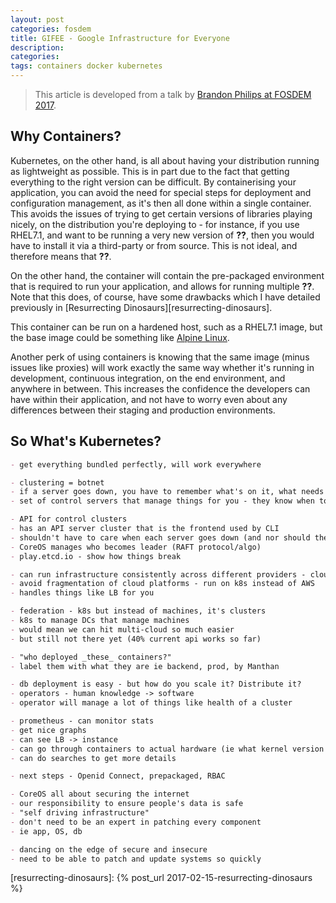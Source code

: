 ```yaml
---
layout: post
categories: fosdem
title: GIFEE - Google Infrastructure for Everyone
description:
categories:
tags: containers docker kubernetes
---
```

> This article is developed from a talk by [Brandon Philips at FOSDEM 2017][GIFEE-fosdem].




## Why Containers?

Kubernetes, on the other hand, is all about having your distribution running as lightweight as possible. This is in part due to the fact that getting everything to the right version can be difficult. By containerising your application, you can avoid the need for special steps for deployment and configuration management, as it's then all done within a single container. This avoids the issues of trying to get certain versions of libraries playing nicely, on the distribution you're deploying to - for instance, if you use RHEL7.1, and want to be running a very new version of __??__, then you would have to install it via a third-party or from source. This is not ideal, and therefore means that __??__.

On the other hand, the container will contain the pre-packaged environment that is required to run your application, and allows for running multiple __??__. Note that this does, of course, have some drawbacks which I have detailed previously in [Resurrecting Dinosaurs][resurrecting-dinosaurs].

This container can be run on a hardened host, such as a RHEL7.1 image, but the base image could be something like [Alpine Linux][alpine].



Another perk of using containers is knowing that the same image (minus issues like proxies) will work exactly the same way whether it's running in development, continuous integration, on the end environment, and anywhere in between. This increases the confidence the developers can have within their application, and not have to worry even about any differences between their staging and production environments.

## So What's Kubernetes?


```markdown
- get everything bundled perfectly, will work everywhere

- clustering = botnet
- if a server goes down, you have to remember what's on it, what needs to be on it, if you have or haven't copied latest stuff
- set of control servers that manage things for you - they know when to replicate ie if something dies

- API for control clusters
- has an API server cluster that is the frontend used by CLI
- shouldn't have to care when each server goes down (and nor should the users notice!)
- CoreOS manages who becomes leader (RAFT protocol/algo)
- play.etcd.io - show how things break

- can run infrastructure consistently across different providers - cloud or bare metal!
- avoid fragmentation of cloud platforms - run on k8s instead of AWS
- handles things like LB for you

- federation - k8s but instead of machines, it's clusters
- k8s to manage DCs that manage machines
- would mean we can hit multi-cloud so much easier
- but still not there yet (40% current api works so far)

- "who deployed _these_ containers?"
- label them with what they are ie backend, prod, by Manthan

- db deployment is easy - but how do you scale it? Distribute it?
- operators - human knowledge -> software
- operator will manage a lot of things like health of a cluster

- prometheus - can monitor stats
- get nice graphs
- can see LB -> instance
- can go through containers to actual hardware (ie what kernel version is c1ps' first cluster instance's host image running?)
- can do searches to get more details

- next steps - Openid Connect, prepackaged, RBAC

- CoreOS all about securing the internet
- our responsibility to ensure people's data is safe
- "self driving infrastructure"
- don't need to be an expert in patching every component
- ie app, OS, db

- dancing on the edge of secure and insecure
- need to be able to patch and update systems so quickly
```

[GIFEE-fosdem]: https://fosdem.org/2017/schedule/event/kubernetes/
[alpine]: https://alpinelinux.org/
[resurrecting-dinosaurs]: {% post_url 2017-02-15-resurrecting-dinosaurs %}
